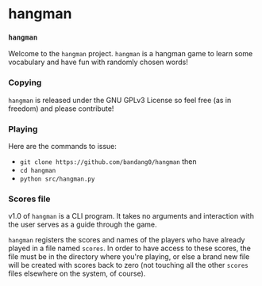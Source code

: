 # hangman

###  `hangman`

Welcome to the `hangman` project. `hangman` is a hangman game to learn some vocabulary and have fun with randomly chosen words!

### Copying

`hangman` is released under the GNU GPLv3 License so feel free (as in freedom) and please contribute!

### Playing
Here are the commands to issue:

* `git clone https://github.com/bandang0/hangman` then
* `cd hangman`
* `python src/hangman.py`


### Scores file

v1.0 of `hangman` is a CLI program. It takes no arguments and interaction with the user serves as a guide through the game.

`hangman` registers the scores and names of the players who have already played in a file named `scores`. In order to have access to these scores, the file must be in the directory where you're playing, or else a brand new file will be created with scores back to zero (not touching all the other `scores` files elsewhere on the system, of course).
